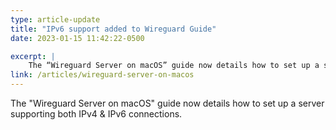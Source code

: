 ```yaml
---
type: article-update
title: "IPv6 support added to Wireguard Guide"
date: 2023-01-15 11:42:22-0500

excerpt: |
    The “Wireguard Server on macOS” guide now details how to set up a server supporting both IPv4 &amp; IPv6 connections."
link: /articles/wireguard-server-on-macos
---
```


The "Wireguard Server on macOS" guide now details how to set up a server supporting both IPv4 & IPv6 connections.